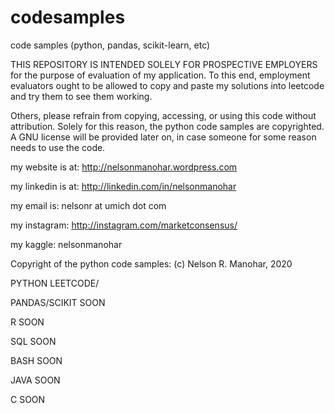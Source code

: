 # codesamples
code samples (python, pandas, scikit-learn, etc)

THIS REPOSITORY IS INTENDED SOLELY FOR PROSPECTIVE 
EMPLOYERS for the purpose of evaluation of my application. 
To this end, employment evaluators ought to be allowed
to copy and paste my solutions into leetcode and try 
them to see them working.

Others, please refrain from copying, accessing, or 
using this code without attribution. Solely for this 
reason, the python code samples are copyrighted. 
A GNU license will be provided later on, in case 
someone for some reason needs to use the code.

my website is at:
http://nelsonmanohar.wordpress.com

my linkedin is at:
http://linkedin.com/in/nelsonmanohar

my email is:
nelsonr at umich dot com

my instagram:
http://instagram.com/marketconsensus/

my kaggle:
nelsonmanohar

Copyright of the python code samples:
  (c) Nelson R. Manohar, 2020


PYTHON
    LEETCODE/


PANDAS/SCIKIT
    SOON

R
    SOON


SQL
    SOON 


BASH
    SOON 


JAVA
    SOON


C
    SOON
